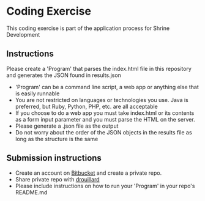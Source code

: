 # Coding Exercise

This coding exercise is part of the application process for Shrine Development

## Instructions

Please create a 'Program' that parses the index.html file in this repository and generates the JSON found in results.json

* 'Program' can be a command line script, a web app or anything else that is easily runnable
* You are not restricted on languages or technologies you use. Java is preferred, but Ruby, Python, PHP, etc. are all acceptable
* If you choose to do a web app you must take index.html or its contents as a form input parameter and you must parse the HTML on the server. 
* Please generate a .json file as the output
* Do not worry about the order of the JSON objects in the results file as long as the structure is the same

## Submission instructions
* Create an account on [Bitbucket](https://bitbucket.org/) and create a private repo.
* Share private repo with [drouillard](https://bitbucket.org/drouillard/)
* Please include instructions on how to run your 'Program' in your repo's README.md
